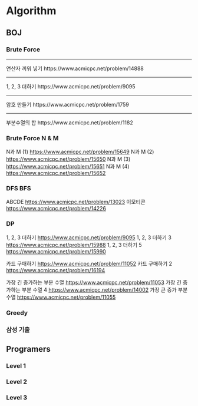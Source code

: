 # Algorithm

## BOJ

### Brute Force

<hr>연산자 끼워 넣기 https://www.acmicpc.net/problem/14888</hr>
<hr>1, 2, 3 더하기 https://www.acmicpc.net/problem/9095</hr>
<hr>암호 만들기 https://www.acmicpc.net/problem/1759</hr>
<hr>부분수열의 합 https://www.acmicpc.net/problem/1182</hr>

### Brute Force N & M

N과 M (1) https://www.acmicpc.net/problem/15649
N과 M (2) https://www.acmicpc.net/problem/15650
N과 M (3) https://www.acmicpc.net/problem/15651
N과 M (4) https://www.acmicpc.net/problem/15652

### DFS BFS

ABCDE https://www.acmicpc.net/problem/13023
이모티콘 https://www.acmicpc.net/problem/14226

### DP

1, 2, 3 더하기 https://www.acmicpc.net/problem/9095
1, 2, 3 더하기 3 https://www.acmicpc.net/problem/15988
1, 2, 3 더하기 5 https://www.acmicpc.net/problem/15990

카드 구매하기 https://www.acmicpc.net/problem/11052
카드 구매하기 2 https://www.acmicpc.net/problem/16194

가장 긴 증가하는 부분 수열 https://www.acmicpc.net/problem/11053
가장 긴 증가하는 부분 수열 4 https://www.acmicpc.net/problem/14002
가장 큰 증가 부분 수열 https://www.acmicpc.net/problem/11055

### Greedy

### 삼성 기출

## Programers

### Level 1

### Level 2

### Level 3
